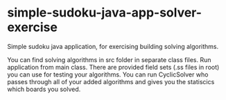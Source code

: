 # simple-sudoku-java-app-solver-exercise
Simple sudoku java application, for exercising building solving algorithms.

You can find solving algorithms in src folder in separate class files.
Run application from main class. There are provided field sets (.ss files in root) you can use for testing your algorithms.
You can run CyclicSolver who passes through all of your added algorithms and gives you the statiscics which boards you solved.
